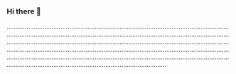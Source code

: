 ### Hi there 👋

.....................................................................................................................................................................................................................................................................................................................................................................................................................................................................................................................................................................................................................................................................................................................................